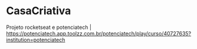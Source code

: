 # CasaCriativa
Projeto rocketseat e potenciatech | https://potenciatech.app.toolzz.com.br/potenciatech/play/curso/40727635?institution=potenciatech
